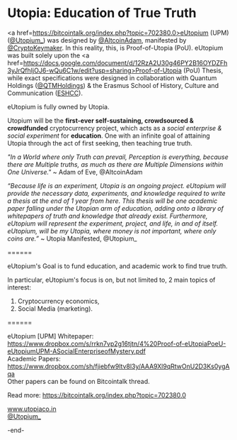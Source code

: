 Utopia: Education of True Truth
======

<a href=https://bitcointalk.org/index.php?topic=702380.0>eUtopium (UPM)</a> (<a href=www.twitter.com/utopium_>@Utopium_</a>) was designed by <a href=www.twitter.com/altcoinadam>@AltcoinAdam</a>, manifested by <a href=twitter.com/cryptokeymaker>@CryptoKeymaker</a>.
In this reality, this, is Proof-of-Utopia (PoU). 
eUtopium was built solely upon the <a href=https://docs.google.com/document/d/12RzA2U30g46PY2B16OYDZFh3yJrQfhIjOJ6-wQu6C1w/edit?usp=sharing>Proof-of-Utopia (PoU) Thesis</a>,
while exact specifications were designed in collaboration with 
Quantum Holdings (<a href=twitter.com/qtmholdings>@QTMHoldings</a>) & the Erasmus School of History, Culture and Communication (<a href=eshcc.eur.nl>ESHCC</a>).

eUtopium is fully owned by Utopia.

Utopium will be the <b>first-ever self-sustaining, crowdsourced & crowdfunded</b> cryptocurrency project, 
which acts as a <i>social enterprise & social experiment</i> for <b>education</b>. 
One with an infinite goal of attaining Utopia through the act of first seeking, then teaching true truth.

<i>"In a World where only Truth can prevail,
Perception is everything,
because there are Multiple truths,
as much as there are Multiple Dimensions within One Universe."</i>
~ Adam of Eve, @AltcoinAdam

<i>“Because life is an experiment, Utopia is an ongoing project. 
eUtopium will provide the necessary data, experiments, and knowledge
required to write a thesis at the end of 1 year from here.
This thesis will be one academic paper falling under the Utopian arm of education, 
adding onto a library of whitepapers of truth and knowledge that already exist. 
Furthermore, eUtopium will represent the experiment, project, and life, in and of itself. 
eUtopium, will be my Utopia, where money is not important, where only coins are.”</i>
~ Utopia Manifested, @Utopium_

======

eUtopium's Goal is to fund education, and academic work to find true truth.

In particular, eUtopium's focus is on, but not limited to, 2 main topics of interest:<br>
1) Cryptocurrency economics,<br>
2) Social Media (marketing).

======

eUtopium [UPM] Whitepaper: https://www.dropbox.com/s/rrkn7vp2g16tjtn/4%20Proof-of-eUtopiaPoeU-eUtopiumUPM-ASocialEnterpriseofMystery.pdf<br>
Academic Papers: https://www.dropbox.com/sh/fjiebfw9ltv8l3y/AAA9Xl9qRtwOnU2D3Ks0ygAqa<br>
Other papers can be found on Bitcointalk thread.

Read more: https://bitcointalk.org/index.php?topic=702380.0

<a href=www.utopiaco.in>www.utopiaco.in</a><br>
<a href=www.twitter.com/utopium_>@Utopium_</a>

-end-
